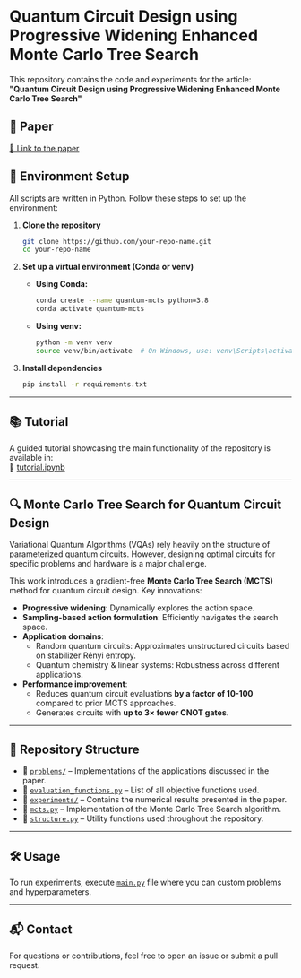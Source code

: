 # Quantum Circuit Design using Progressive Widening Enhanced Monte Carlo Tree Search  

This repository contains the code and experiments for the article:  
**"Quantum Circuit Design using Progressive Widening Enhanced Monte Carlo Tree Search"**  

## 📖 Paper  
[🔗 Link to the paper](https://arxiv.org/abs/2502.03962)  

## 🚀 Environment Setup  

All scripts are written in Python. Follow these steps to set up the environment:  

1. **Clone the repository**  
   ```bash
   git clone https://github.com/your-repo-name.git
   cd your-repo-name
   ```  

2. **Set up a virtual environment (Conda or venv)**  
   - **Using Conda:**  
     ```bash
     conda create --name quantum-mcts python=3.8  
     conda activate quantum-mcts
     ```
   - **Using venv:**  
     ```bash
     python -m venv venv  
     source venv/bin/activate  # On Windows, use: venv\Scripts\activate
     ```

3. **Install dependencies**  
   ```bash
   pip install -r requirements.txt
   ```

---

## 📚 Tutorial  

A guided tutorial showcasing the main functionality of the repository is available in:  
📄 [tutorial.ipynb](tutorial.ipynb)  

---

## 🔍 Monte Carlo Tree Search for Quantum Circuit Design  

Variational Quantum Algorithms (VQAs) rely heavily on the structure of parameterized quantum circuits. However, designing optimal circuits for specific problems and hardware is a major challenge.  

This work introduces a gradient-free **Monte Carlo Tree Search (MCTS)** method for quantum circuit design. Key innovations:  
- **Progressive widening**: Dynamically explores the action space.  
- **Sampling-based action formulation**: Efficiently navigates the search space.  
- **Application domains**:  
  - Random quantum circuits: Approximates unstructured circuits based on stabilizer Rényi entropy.  
  - Quantum chemistry & linear systems: Robustness across different applications.  
- **Performance improvement**:  
  - Reduces quantum circuit evaluations **by a factor of 10-100** compared to prior MCTS approaches.  
  - Generates circuits with **up to 3× fewer CNOT gates**.  

---

## 📂 Repository Structure  

- 📁 [`problems/`](problems/) – Implementations of the applications discussed in the paper.  
- 📄 [`evaluation_functions.py`](problems/evaluation_functions.py) – List of all objective functions used.  
- 📁 [`experiments/`](experiments/) – Contains the numerical results presented in the paper.  
- 📄 [`mcts.py`](mcts.py) – Implementation of the Monte Carlo Tree Search algorithm.  
- 📄 [`structure.py`](structure.py) – Utility functions used throughout the repository.  

---

## 🛠 Usage  

To run experiments, execute [`main.py`](main.py) file  where you can custom problems and hyperparameters.

---

## 📬 Contact  

For questions or contributions, feel free to open an issue or submit a pull request.  

